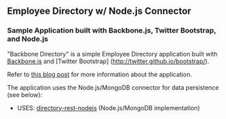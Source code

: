## Employee Directory w/ Node.js Connector ##

### Sample Application built with Backbone.js, Twitter Bootstrap, and Node.js ###

"Backbone Directory" is a simple Employee Directory application built with [Backbone.js](http://backbonejs.org) and [Twitter Bootstrap] (http://twitter.github.io/bootstrap/).

Refer to [this blog post](http://coenraets.org/blog/2013/04/sample-application-with-backbone-js-and-twitter-bootstrap-updated-and-improved/) for more information about the application.


The application uses the Node.js/MongoDB connector for data persistence (see below):

- USES: [directory-rest-nodejs](https://github.com/ccoenraets/directory-rest-nodejs) (Node.js/MongoDB implementation)


